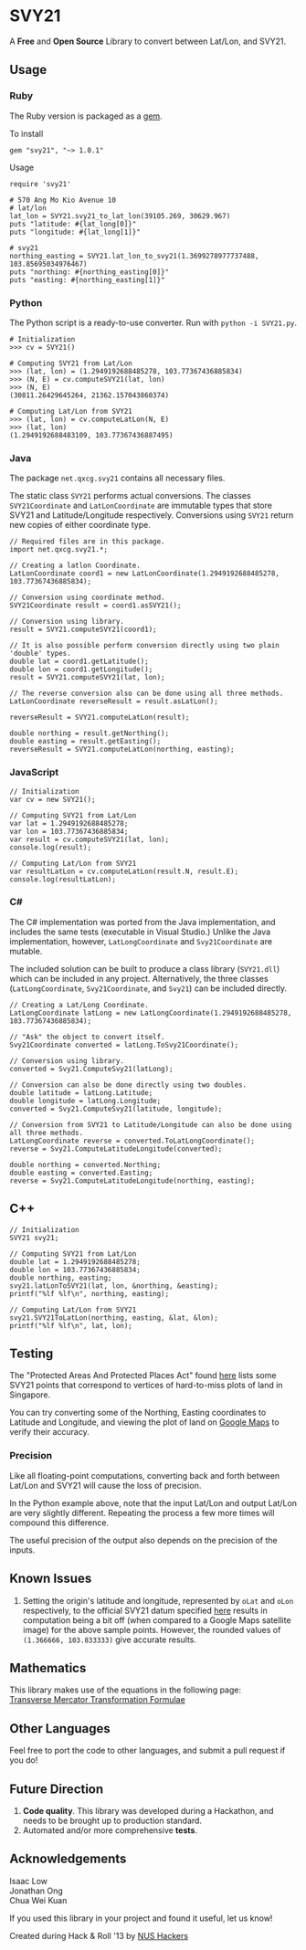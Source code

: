 SVY21
=====
A **Free** and **Open Source** Library to convert between Lat/Lon, and SVY21.

## Usage
### Ruby
The Ruby version is packaged as a [gem](https://rubygems.org/gems/SVY21).

To install

    gem "svy21", "~> 1.0.1"

Usage

    require 'svy21'
    
    # 570 Ang Mo Kio Avenue 10
    # lat/lon
    lat_lon = SVY21.svy21_to_lat_lon(39105.269, 30629.967)
    puts "latitude: #{lat_long[0]}"
    puts "longitude: #{lat_long[1]}"
    
    # svy21
    northing_easting = SVY21.lat_lon_to_svy21(1.3699278977737488, 103.85695034976467)
    puts "northing: #{northing_easting[0]}"
    puts "easting: #{northing_easting[1]}"

### Python
The Python script is a ready-to-use converter. Run with `python -i SVY21.py`.

    # Initialization
    >>> cv = SVY21()
    
    # Computing SVY21 from Lat/Lon
    >>> (lat, lon) = (1.2949192688485278, 103.77367436885834)
    >>> (N, E) = cv.computeSVY21(lat, lon)
    >>> (N, E)
    (30811.26429645264, 21362.157043860374)
    
    # Computing Lat/Lon from SVY21
    >>> (lat, lon) = cv.computeLatLon(N, E)
    >>> (lat, lon)
    (1.2949192688483109, 103.77367436887495)
    
### Java
The package `net.qxcg.svy21` contains all necessary files.

The static class `SVY21` performs actual conversions. The classes `SVY21Coordinate` and `LatLonCoordinate` are immutable types that store SVY21 and Latitude/Longitude respectively. Conversions using `SVY21` return new copies of either coordinate type.  
    
    // Required files are in this package.
    import net.qxcg.svy21.*;
    
    // Creating a latlon Coordinate.
    LatLonCoordinate coord1 = new LatLonCoordinate(1.2949192688485278, 103.77367436885834);
    
    // Conversion using coordinate method.
    SVY21Coordinate result = coord1.asSVY21();
    
    // Conversion using library.
    result = SVY21.computeSVY21(coord1);
    
    // It is also possible perform conversion directly using two plain 'double' types.
    double lat = coord1.getLatitude();
    double lon = coord1.getLongitude();
    result = SVY21.computeSVY21(lat, lon);
    
    // The reverse conversion also can be done using all three methods.
    LatLonCoordinate reverseResult = result.asLatLon();
    
    reverseResult = SVY21.computeLatLon(result);
    
    double northing = result.getNorthing();
    double easting = result.getEasting();
    reverseResult = SVY21.computeLatLon(northing, easting);
		
### JavaScript

    // Initialization
	var cv = new SVY21();

	// Computing SVY21 from Lat/Lon
	var lat = 1.2949192688485278;
	var lon = 103.77367436885834;
	var result = cv.computeSVY21(lat, lon);
	console.log(result);

	// Computing Lat/Lon from SVY21
	var resultLatLon = cv.computeLatLon(result.N, result.E);
	console.log(resultLatLon);

### C\#
The C\# implementation was ported from the Java implementation, and includes the same tests (executable in Visual Studio.)
Unlike the Java implementation, however, `LatLongCoordinate` and `Svy21Coordinate` are mutable.

The included solution can be built to produce a class library (`SVY21.dll`) which can be included in any project.
Alternatively, the three classes (`LatLongCoordinate`, `Svy21Coordinate`, and `Svy21`) can be included directly.

    // Creating a Lat/Long Coordinate.
    LatLongCoordinate latLong = new LatLongCoordinate(1.2949192688485278, 103.77367436885834);
    
    // "Ask" the object to convert itself.
    Svy21Coordinate converted = latLong.ToSvy21Coordinate();
    
    // Conversion using library.
    converted = Svy21.ComputeSvy21(latLong);
    
    // Conversion can also be done directly using two doubles.
    double latitude = latLong.Latitude;
    double longitude = latLong.Longitude;
    converted = Svy21.ComputeSvy21(latitude, longitude);
    
    // Conversion from SVY21 to Latitude/Longitude can also be done using all three methods.
    LatLongCoordinate reverse = converted.ToLatLongCoordinate();
    reverse = Svy21.ComputeLatitudeLongitude(converted);
    
    double northing = converted.Northing;
    double easting = converted.Easting;
    reverse = Svy21.ComputeLatitudeLongitude(northing, easting);

## C++
 	// Initialization
	SVY21 svy21;

	// Computing SVY21 from Lat/Lon
	double lat = 1.2949192688485278;
	double lon = 103.77367436885834;
	double northing, easting;
	svy21.latLonToSVY21(lat, lon, &northing, &easting);
	printf("%lf %lf\n", northing, easting);

	// Computing Lat/Lon from SVY21
	svy21.SVY21ToLatLon(northing, easting, &lat, &lon);
	printf("%lf %lf\n", lat, lon);

## Testing
The "Protected Areas And Protected Places Act" found [here](http://statutes.agc.gov.sg/aol/search/display/view.w3p;page=0;query=Id%3A%223ed25f04-0465-4eda-b05f-c0c7334e8840%22%20Status%3Ainforce;rec=0;whole=yes) lists some SVY21 points that correspond to vertices of hard-to-miss plots of land in Singapore.

You can try converting some of the Northing, Easting coordinates to Latitude and Longitude, and viewing the plot of land on [Google Maps](https://maps.google.com.sg/) to verify their accuracy.

### Precision
Like all floating-point computations, converting back and forth between Lat/Lon and SVY21 will cause the loss of precision. 

In the Python example above, note that the input Lat/Lon and output Lat/Lon are very slightly different. Repeating the process a few more times will compound this difference.

The useful precision of the output also depends on the precision of the inputs.

## Known Issues
1. Setting the origin's latitude and longitude, represented by `oLat` and `oLon` respectively, to the official SVY21 datum specified [here](http://statutes.agc.gov.sg/aol/search/display/view.w3p;page=0;query=DocId%3A%22f3625be0-89ba-4db2-85bf-303d62771de8%22%20Status%3Ainforce%20Depth%3A0;rec=0) results in computation being a bit off (when compared to a Google Maps satellite image) for the above sample points. However, the rounded values of `(1.366666, 103.833333)` give accurate results.

## Mathematics
This library makes use of the equations in the following page:  
[Transverse Mercator Transformation Formulae](http://www.linz.govt.nz/geodetic/conversion-coordinates/projection-conversions/transverse-mercator-preliminary-computations/index.aspx)

## Other Languages
Feel free to port the code to other languages, and submit a pull request if you do!

## Future Direction
1. **Code quality**. This library was developed during a Hackathon, and needs to be brought up to production standard.
2. Automated and/or more comprehensive **tests**.

## Acknowledgements
Isaac Low  
Jonathan Ong  
Chua Wei Kuan  

If you used this library in your project and found it useful, let us know!

Created during Hack & Roll '13 by [NUS Hackers](http://nushackers.org/)
